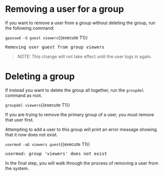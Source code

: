 # Removing a user for a group

If you want to remove a user from a group without deleting the group, run
the following command:

`gpasswd -d guest viewers`{{execute T1}}

<pre class=file>
Removing user guest from group viewers
</pre>

>_NOTE:_ This change will not take effect until the user logs in again.

# Deleting a group

If instead you want to delete the group all together, run the `groupdel` command
as root.

`groupdel viewers`{{execute T1}}

 If you are trying to remove the primary group of a user, you must remove
that user first.

Attempting to add a user to this group will print an error message showing that
it now does not exist.

`usermod -aG viewers guest`{{execute T1}}

<pre class=file>
usermod: group 'viewers' does not exist
</pre>

In the final step, you will walk through the process of removing a user
from the system. 
